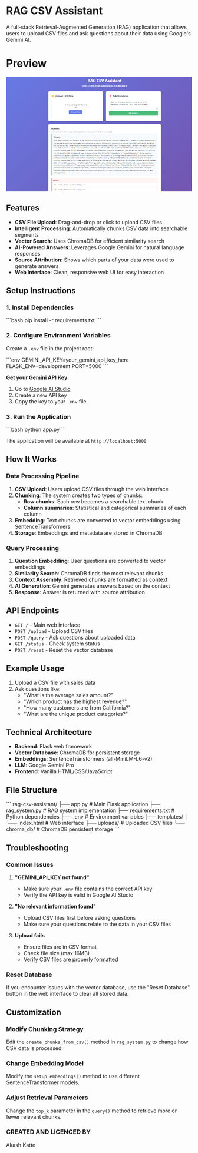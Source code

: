 # RAG CSV Assistant

A full-stack Retrieval-Augmented Generation (RAG) application that allows users to upload CSV files and ask questions about their data using Google's Gemini AI.
# Preview
![Preview for RAG](./Screenshot.png)
## Features

- **CSV File Upload**: Drag-and-drop or click to upload CSV files
- **Intelligent Processing**: Automatically chunks CSV data into searchable segments
- **Vector Search**: Uses ChromaDB for efficient similarity search
- **AI-Powered Answers**: Leverages Google Gemini for natural language responses
- **Source Attribution**: Shows which parts of your data were used to generate answers
- **Web Interface**: Clean, responsive web UI for easy interaction

## Setup Instructions

### 1. Install Dependencies

\`\`\`bash
pip install -r requirements.txt
\`\`\`

### 2. Configure Environment Variables

Create a `.env` file in the project root:

\`\`\`env
GEMINI_API_KEY=your_gemini_api_key_here
FLASK_ENV=development
PORT=5000
\`\`\`

**Get your Gemini API Key:**
1. Go to [Google AI Studio](https://makersuite.google.com/app/apikey)
2. Create a new API key
3. Copy the key to your `.env` file

### 3. Run the Application

\`\`\`bash
python app.py
\`\`\`

The application will be available at `http://localhost:5000`

## How It Works

### Data Processing Pipeline

1. **CSV Upload**: Users upload CSV files through the web interface
2. **Chunking**: The system creates two types of chunks:
   - **Row chunks**: Each row becomes a searchable text chunk
   - **Column summaries**: Statistical and categorical summaries of each column
3. **Embedding**: Text chunks are converted to vector embeddings using SentenceTransformers
4. **Storage**: Embeddings and metadata are stored in ChromaDB

### Query Processing

1. **Question Embedding**: User questions are converted to vector embeddings
2. **Similarity Search**: ChromaDB finds the most relevant chunks
3. **Context Assembly**: Retrieved chunks are formatted as context
4. **AI Generation**: Gemini generates answers based on the context
5. **Response**: Answer is returned with source attribution

## API Endpoints

- `GET /` - Main web interface
- `POST /upload` - Upload CSV files
- `POST /query` - Ask questions about uploaded data
- `GET /status` - Check system status
- `POST /reset` - Reset the vector database

## Example Usage

1. Upload a CSV file with sales data
2. Ask questions like:
   - "What is the average sales amount?"
   - "Which product has the highest revenue?"
   - "How many customers are from California?"
   - "What are the unique product categories?"

## Technical Architecture

- **Backend**: Flask web framework
- **Vector Database**: ChromaDB for persistent storage
- **Embeddings**: SentenceTransformers (all-MiniLM-L6-v2)
- **LLM**: Google Gemini Pro
- **Frontend**: Vanilla HTML/CSS/JavaScript

## File Structure

\`\`\`
rag-csv-assistant/
├── app.py              # Main Flask application
├── rag_system.py       # RAG system implementation
├── requirements.txt    # Python dependencies
├── .env               # Environment variables
├── templates/
│   └── index.html     # Web interface
├── uploads/           # Uploaded CSV files
└── chroma_db/         # ChromaDB persistent storage
\`\`\`

## Troubleshooting

### Common Issues

1. **"GEMINI_API_KEY not found"**
   - Make sure your `.env` file contains the correct API key
   - Verify the API key is valid in Google AI Studio

2. **"No relevant information found"**
   - Upload CSV files first before asking questions
   - Make sure your questions relate to the data in your CSV files

3. **Upload fails**
   - Ensure files are in CSV format
   - Check file size (max 16MB)
   - Verify CSV files are properly formatted

### Reset Database

If you encounter issues with the vector database, use the "Reset Database" button in the web interface to clear all stored data.

## Customization

### Modify Chunking Strategy

Edit the `create_chunks_from_csv()` method in `rag_system.py` to change how CSV data is processed.

### Change Embedding Model

Modify the `setup_embeddings()` method to use different SentenceTransformer models.

### Adjust Retrieval Parameters

Change the `top_k` parameter in the `query()` method to retrieve more or fewer relevant chunks.

### CREATED AND LICENCED BY
 Akash Katte
